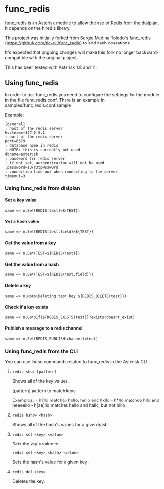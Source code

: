 # func_redis

func_redis is an Asterisk module to allow the use of Redis from the dialplan.
It depends on the hiredis library.

This project was initially forked from Sergio Medina Toledo's func_redis (https://github.com/tic-ull/func_redis) to add hash operations.

It's expected that ongoing changes will make this fork no longer backward-compatible with the original
project.

This has been tested with Asterisk 1.8 and 11.

## Using func_redis

In order to use func_redis you need to configure the settings for the module 
in the file func_redis.conf. There is an example in samples/func_redis.conf.sample

Example:

```
[general]
; host of the redis server 
hostname=127.0.0.1
; port of the redis server
port=6379
; database name in redis
; NOTE: this is currently not used
dbname=asterisk
; password for redis server
; if not set, authentication will not be used
;password=s3cr3tp@ssw0rd
; connection time out when connecting to the server
timeout=3
```


### Using func_redis from dialplan

#### Set a key value
```same => n,Set(REDIS(test)=${TEST})```

#### Set a hash value
```same => n,Set(REDIS(test,field)=${TEST})```

#### Get the value from a key
```same => n,Set(TEST=${REDIS(test)})```

#### Get the value from a hash
```same => n,Set(TEST=${REDIS(test,field)})```

#### Delete a key
```same => n,NoOp(Deleting test key ${REDIS_DELETE(test)})```

#### Check if a key exists
```same => n,GotoIf(${REDIS_EXISTS(test)}?exists:doesnt_exist)```

#### Publish a message to a redis channel
```same => n,Set(REDIS_PUBLISH(channel)=test)```

### Using func_redis from the CLI

You can use these commands related to func_redis in the Asterisk CLI 

1. ```redis show [pattern]```

    Shows all of the key values.

    [pattern] pattern to match keys

    Examples :
        - h?llo matches hello, hallo and hxllo
        - h*llo matches hllo and heeeello
        - h[ae]llo matches hello and hallo, but not hillo

2. ```redis hshow <hash>```

    Shows all of the hash's values for a given hash.
    
3. ```redis set <key> <value>```

    Sets the key's <key> value to <value>.

   ```redis set <key> <hash> <value>```

    Sets the hash's <hash> value <value> for a given key <key>.
    
4. ```redis del <key>```

    Deletes the key.
